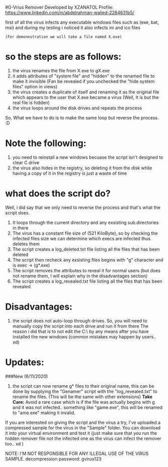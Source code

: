 #G-Vrius Remover Developed by XZANATOL
Profile: https://www.linkedin.com/in/abdelrahman-walied-2284631b5/

first of all the virus infects any executable windows files such as (exe, bat, msi) and during my testing i noticed it also infects ini and ico files

    (For demonestration we will take a file named X.exe)

so the steps are as follows:
============================
1) the virus renames the file from X.exe to gX.exe
2) it adds attributes of "system file" and "hidden" to the renamed file to make it invisible
    (Fan be revealed if you unchecked the "hide system files" option in views)
3) the virus creates a duplicate of itself and renaming it as the original file which appears to the user that X.exe became a virus
    (Well, It is but the real file is hidden)
4) the virus loops around the disk drives and repeats the process

So, What we have to do is to make the same loop but reverse the process. :D

Note the following:
===================
1) you need to reinstall a new windows becuase the script isn't designed to clear C drive
2) the virus also hides in the registry, so deleting it from the disk while having a copy of it in the registry is just a waste of time

what does the script do?
========================
Well, i did say that we only need to reverse the process and that's what the script does.

1) It loops through the current directory and any exsisting sub.directories in there
2) The virus has a constant file size of (521 KiloByte), so by checking the infected files size we can determine which execs are infected thus deletes them
3) The script creates a log_deleted.txt file listing all the files that has been deleted
4) The script then recheck any exsisting files begins with "g" character and is exec -> (g*.exe)
5) The script removes the attributes to reveal it for normal users (but does not rename them, I will explain why in the disadvantages section)
6) The script creates a log_revealed.txt file listing all the files that has been revealed

Disadvantages:
==============
1) the script does not auto-loop through drives. So, you will need to manually copy the script into each drive and run it from there
The reason i did that is to not edit the C:\ by any means after you have installed the new windows (common mistakes may happen by users.. xd)


Updates:
========
###New (6/11/2020)
1) the script can now rename g* files to their original name, this can be done by supplying the "Genamer" script with the "log_revealed.txt" to rename the files.
    (This will be the same with other extensions)
**Take Care:** Avoid a rare case which is if the file was actually begins with g and it was not infected.. something like "game.exe", this will be renamed to "ame.exe" making it invalid.




If you are interested on giving the script and the virus a try, I've uploaded a compressed sample for the virus in the "Sample" folder. You can download it into your virtual environment and test it (just make sure that you run the hidden remover file not the infected one as the virus can infect the remover too.. xd )

NOTE: I'M NOT RESPONSIBLE FOR ANY ILLEGAL USE OF THE VIRUS SAMPLE.
decompression password: gvirus123
